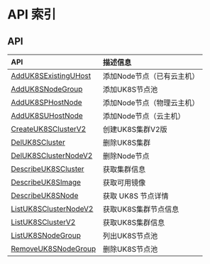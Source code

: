 # API 索引

## API

| API | 描述信息 |
|:---|:---|
|[AddUK8SExistingUHost](api/uk8s-api/add_uk8s_existing_uhost)|添加Node节点（已有云主机）|
|[AddUK8SNodeGroup](api/uk8s-api/add_uk8s_node_group)|添加UK8S节点池|
|[AddUK8SPHostNode](api/uk8s-api/add_uk8s_phost_node)|添加Node节点（物理云主机）|
|[AddUK8SUHostNode](api/uk8s-api/add_uk8s_uhost_node)|添加Node节点（云主机）|
|[CreateUK8SClusterV2](api/uk8s-api/create_uk8s_cluster_v2)|创建UK8S集群V2版|
|[DelUK8SCluster](api/uk8s-api/del_uk8s_cluster)|删除UK8S集群|
|[DelUK8SClusterNodeV2](api/uk8s-api/del_uk8s_cluster_node_v2)|删除Node节点|
|[DescribeUK8SCluster](api/uk8s-api/describe_uk8s_cluster)|获取集群信息|
|[DescribeUK8SImage](api/uk8s-api/describe_uk8s_image)|获取可用镜像|
|[DescribeUK8SNode](api/uk8s-api/describe_uk8s_node)|获取 UK8S 节点详情|
|[ListUK8SClusterNodeV2](api/uk8s-api/list_uk8s_cluster_node_v2)|获取UK8S集群节点信息|
|[ListUK8SClusterV2](api/uk8s-api/list_uk8s_cluster_v2)|获取UK8S集群信息|
|[ListUK8SNodeGroup](api/uk8s-api/list_uk8s_node_group)|列出UK8S节点池|
|[RemoveUK8SNodeGroup](api/uk8s-api/remove_uk8s_node_group)|删除UK8S节点池|
